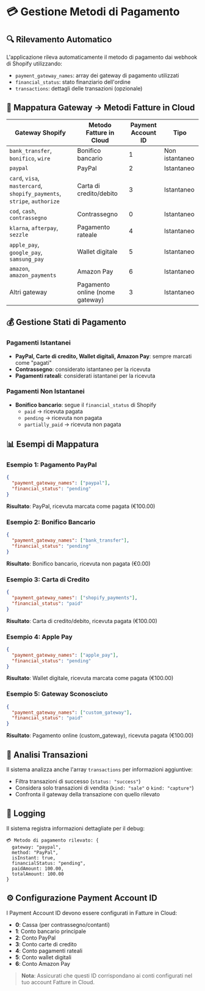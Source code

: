 # 💳 Gestione Metodi di Pagamento

## 🔍 Rilevamento Automatico

L'applicazione rileva automaticamente il metodo di pagamento dai webhook di Shopify utilizzando:
- `payment_gateway_names`: array dei gateway di pagamento utilizzati
- `financial_status`: stato finanziario dell'ordine
- `transactions`: dettagli delle transazioni (opzionale)

## 🏦 Mappatura Gateway → Metodi Fatture in Cloud

| Gateway Shopify | Metodo Fatture in Cloud | Payment Account ID | Tipo |
|----------------|------------------------|-------------------|------|
| `bank_transfer`, `bonifico`, `wire` | Bonifico bancario | 1 | Non istantaneo |
| `paypal` | PayPal | 2 | Istantaneo |
| `card`, `visa`, `mastercard`, `shopify_payments`, `stripe`, `authorize` | Carta di credito/debito | 3 | Istantaneo |
| `cod`, `cash`, `contrassegno` | Contrassegno | 0 | Istantaneo |
| `klarna`, `afterpay`, `sezzle` | Pagamento rateale | 4 | Istantaneo |
| `apple_pay`, `google_pay`, `samsung_pay` | Wallet digitale | 5 | Istantaneo |
| `amazon`, `amazon_payments` | Amazon Pay | 6 | Istantaneo |
| Altri gateway | Pagamento online (nome gateway) | 3 | Istantaneo |

## 💰 Gestione Stati di Pagamento

### Pagamenti Istantanei
- **PayPal, Carte di credito, Wallet digitali, Amazon Pay**: sempre marcati come "pagati"
- **Contrassegno**: considerato istantaneo per la ricevuta
- **Pagamenti rateali**: considerati istantanei per la ricevuta

### Pagamenti Non Istantanei
- **Bonifico bancario**: segue il `financial_status` di Shopify
  - `paid` → ricevuta pagata
  - `pending` → ricevuta non pagata
  - `partially_paid` → ricevuta non pagata

## 📊 Esempi di Mappatura

### Esempio 1: Pagamento PayPal
```json
{
  "payment_gateway_names": ["paypal"],
  "financial_status": "pending"
}
```
**Risultato**: PayPal, ricevuta marcata come pagata (€100.00)

### Esempio 2: Bonifico Bancario
```json
{
  "payment_gateway_names": ["bank_transfer"],
  "financial_status": "pending"
}
```
**Risultato**: Bonifico bancario, ricevuta non pagata (€0.00)

### Esempio 3: Carta di Credito
```json
{
  "payment_gateway_names": ["shopify_payments"],
  "financial_status": "paid"
}
```
**Risultato**: Carta di credito/debito, ricevuta pagata (€100.00)

### Esempio 4: Apple Pay
```json
{
  "payment_gateway_names": ["apple_pay"],
  "financial_status": "pending"
}
```
**Risultato**: Wallet digitale, ricevuta marcata come pagata (€100.00)

### Esempio 5: Gateway Sconosciuto
```json
{
  "payment_gateway_names": ["custom_gateway"],
  "financial_status": "paid"
}
```
**Risultato**: Pagamento online (custom_gateway), ricevuta pagata (€100.00)

## 🔧 Analisi Transazioni

Il sistema analizza anche l'array `transactions` per informazioni aggiuntive:
- Filtra transazioni di successo (`status: "success"`)
- Considera solo transazioni di vendita (`kind: "sale"` o `kind: "capture"`)
- Confronta il gateway della transazione con quello rilevato

## 📝 Logging

Il sistema registra informazioni dettagliate per il debug:
```
💳 Metodo di pagamento rilevato: {
  gateway: "paypal",
  method: "PayPal", 
  isInstant: true,
  financialStatus: "pending",
  paidAmount: 100.00,
  totalAmount: 100.00
}
```

## ⚙️ Configurazione Payment Account ID

I Payment Account ID devono essere configurati in Fatture in Cloud:
- **0**: Cassa (per contrassegno/contanti)
- **1**: Conto bancario principale
- **2**: Conto PayPal
- **3**: Conto carte di credito
- **4**: Conto pagamenti rateali
- **5**: Conto wallet digitali
- **6**: Conto Amazon Pay

> **Nota**: Assicurati che questi ID corrispondano ai conti configurati nel tuo account Fatture in Cloud.